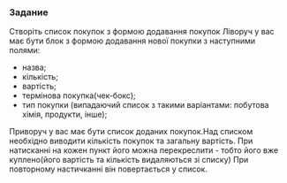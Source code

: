 ### Задание

Створіть список покупок з формою додавання покупок
Ліворуч у вас має бути блок з формою додавання нової покупки з наступними полями:

- назва;
- кількість;
- вартість;
- термінова покупка(чек-бокс);
- тип покупки (випадаючий список з такими варіантами: побутова хімія, продукти, інше);

Приворуч у вас має бути список доданих покупок.Над списком необхідно виводити кількість покупок та загальну вартість.
При натисканні на кожен пункт його можна перекреслити - тобто його вже куплено(його вартість та кількість видаляються зі списку)
При повторному настичканні він повертається у список.
